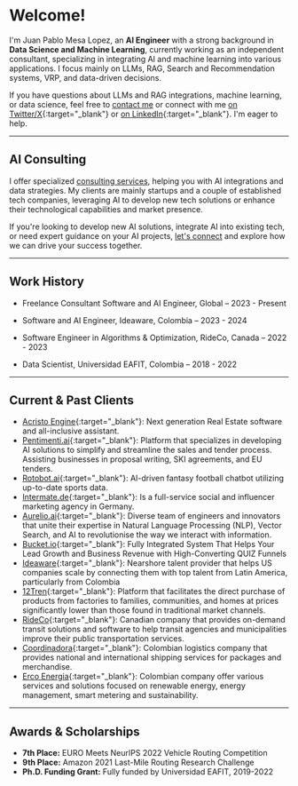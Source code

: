 # Welcome!

I'm Juan Pablo Mesa Lopez, an **AI Engineer** with a strong background in **Data Science and Machine Learning**, currently working as an independent consultant, specializing in integrating AI and machine learning into various applications. I focus mainly on LLMs, RAG, Search and Recommendation systems, VRP, and data-driven decisions. 

If you have questions about LLMs and RAG integrations, machine learning, or data science, feel free to [contact me](mailto:mesax1@gmail.com) or connect with me [on Twitter/X](https://twitter.com/juanpml_){:target="_blank"} or [on LinkedIn](http://www.linkedin.com/in/juan-pablo-mesa-lopez-1633b8148){:target="_blank"}. I'm eager to help.

---

## AI Consulting

I offer specialized [consulting services](./services.md), helping you with AI integrations and data strategies. My clients are mainly startups and a couple of established tech companies, leveraging AI to develop new tech solutions or enhance their technological capabilities and market presence.

If you're looking to develop new AI solutions, integrate AI into existing tech, or need expert guidance on your AI projects, [let's connect](mailto:mesax1@gmail.com) and explore how we can drive your success together.

---

## Work History

- Freelance Consultant Software and AI Engineer, Global – 2023 - Present

<!-- - AI lead at Rotobot.ai and developer at Aurelio.ai. -->

- Software and AI Engineer, Ideaware, Colombia – 2023 - 2024

<!-- - Integrated LLMs into marketing software, enhanced document-based Q&A systems.-->

- Software Engineer in Algorithms & Optimization, RideCo, Canada – 2022 - 2023

<!-- - Advanced routing algorithms for dynamic vehicle operations. -->

- Data Scientist, Universidad EAFIT, Colombia – 2018 - 2022

<!-- - Developed AI-driven logistics solutions for last-mile delivery and warehouse operations. -->

---

## Current & Past Clients
- [Acristo Engine](https://acristoengine.com/){:target="_blank"}: Next generation Real Estate software and all-inclusive assistant.
- [Pentimenti.ai](https://www.pentimenti.ai/){:target="_blank"}: Platform that specializes in developing AI solutions to simplify and streamline the sales and tender process. Assisting businesses in proposal writing, SKI agreements, and EU tenders.
- [Rotobot.ai](https://rotobot.ai/){:target="_blank"}: AI-driven fantasy football chatbot utilizing up-to-date sports data.
- [Intermate.de](https://www.intermate.de/){:target="_blank"}: Is a full-service social and influencer marketing agency in Germany. <!--Developed search and recommendation engines for content and content creators, enhancing user engagement.-->
- [Aurelio.ai](https://www.aurelio.ai/){:target="_blank"}: Diverse team of engineers and innovators that unite their expertise in Natural Language Processing (NLP), Vector Search, and AI to revolutionise the way we interact with information.
- [Bucket.io](https://bucket.io/3/){:target="_blank"}: Fully Integrated System That Helps Your Lead Growth and Business Revenue with High-Converting QUIZ Funnels
- [Ideaware](https://ideaware.co/){:target="_blank"}: Nearshore talent provider that helps US companies scale by connecting them with top talent from Latin America, particularly from Colombia
- [12Tren](https://12tren.com/){:target="_blank"}: Platform that facilitates the direct purchase of products from factories to families, communities, and homes at prices significantly lower than those found in traditional market channels.
- [RideCo](https://www.rideco.com/){:target="_blank"}: Canadian company that provides on-demand transit solutions and software to help transit agencies and municipalities improve their public transportation services.
- [Coordinadora](https://coordinadora.com/){:target="_blank"}: Colombian logistics company that provides national and international shipping services for packages and merchandise.
- [Erco Energia](https://erco.energy/co){:target="_blank"}: Colombian company offer various services and solutions focused on renewable energy, energy management, smart metering and sustainability.

---

## Awards & Scholarships

- **7th Place:** EURO Meets NeurIPS 2022 Vehicle Routing Competition
- **9th Place:** Amazon 2021 Last-Mile Routing Research Challenge
- **Ph.D. Funding Grant:** Fully funded by Universidad EAFIT, 2019-2022